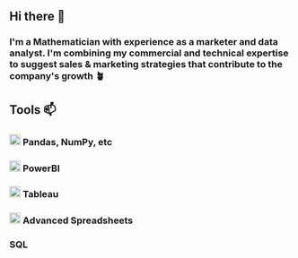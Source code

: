 ## Hi there 👋
### I'm a Mathematician with experience as a marketer and data analyst. I'm combining my commercial and technical expertise to suggest sales & marketing strategies that contribute to the company's growth 🪴

## Tools 📫
### <img src="https://cdn3.iconfinder.com/data/icons/logos-and-brands-adobe/512/267_Python-512.png" alt="Python Pandas" width="20"/> Pandas, NumPy, etc
### <img src="https://upload.wikimedia.org/wikipedia/commons/thumb/c/cf/New_Power_BI_Logo.svg/1200px-New_Power_BI_Logo.svg.png" alt="PowerBI" width="20"/> PowerBI
### <img src="https://cdn.worldvectorlogo.com/logos/tableau-software.svg" alt="Tableau" width="20"/> Tableau 
### <img src="https://encrypted-tbn0.gstatic.com/images?q=tbn:ANd9GcQotASjjoWf0onHghuNfmKinrQnhaT910k2Ug&s" alt="Spreadsheets" width="20"/> Advanced Spreadsheets 
### SQL

<!--            
**divadidip/divadidip** is a ✨ _special_ ✨ repository because its `README.md` (this file) appears on your GitHub profile.

Here are some ideas to get you started:

- 🔭 I’m currently working on ...
- 🌱 I’m currently learning ...
- 👯 I’m looking to collaborate on ...
- 🤔 I’m looking for help with ...
- 💬 Ask me about ...
- 📫 How to reach me: ...
- 😄 Pronouns: ...
- ⚡ Fun fact: ...
-->
